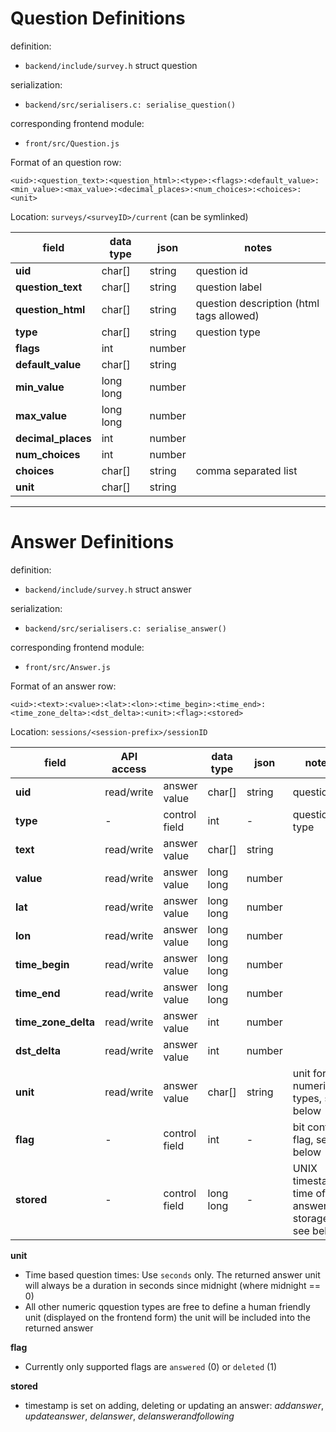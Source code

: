 
# Question Definitions

definition:

 * `backend/include/survey.h` struct question

serialization:

 * `backend/src/serialisers.c: serialise_question()`

corresponding frontend module:

* `front/src/Question.js`

Format of an question row:

```csv
<uid>:<question_text>:<question_html>:<type>:<flags>:<default_value>:<min_value>:<max_value>:<decimal_places>:<num_choices>:<choices>:<unit>
```
Location: `surveys/<surveyID>/current` (can be symlinked)

| field              | data type | json   | notes       |
| ---                | ---       | ---    | ---         |
| **uid**            | char[]    | string | question id |
| **question_text**  | char[]    | string | question label |
| **question_html**  | char[]    | string | question description (html tags allowed) |
| **type**           | char[]    | string | question type |
| **flags**          | int       | number |             |
| **default_value**  | char[]    | string |             |
| **min_value**      | long long | number |             |
| **max_value**      | long long | number |             |
| **decimal_places** | int       | number |             |
| **num_choices**    | int       | number |             |
| **choices**        | char[]    | string | comma separated list |
| **unit**           | char[]    | string |             |

---

# Answer Definitions

definition:

 * `backend/include/survey.h` struct answer

serialization:

* `backend/src/serialisers.c: serialise_answer()`

corresponding frontend module:

* `front/src/Answer.js`

Format of an answer row:

```csv
<uid>:<text>:<value>:<lat>:<lon>:<time_begin>:<time_end>:<time_zone_delta>:<dst_delta>:<unit>:<flag>:<stored>
```

Location: `sessions/<session-prefix>/sessionID`

| field                 | API access |               | data type | json   | notes         |
| ---                   | ---        | ---           | ---       | ---    | ---           |
| **uid**               | read/write | answer value  | char[]    | string | question id   |
| **type**              | -          | control field | int       | -      | question type |
| **text**              | read/write | answer value  | char[]    | string |               |
| **value**             | read/write | answer value  | long long | number |               |
| **lat**               | read/write | answer value  | long long | number |               |
| **lon**               | read/write | answer value  | long long | number |               |
| **time_begin**        | read/write | answer value  | long long | number |               |
| **time_end**          | read/write | answer value  | long long | number |               |
| **time_zone_delta**   | read/write | answer value  | int       | number |               |
| **dst_delta**         | read/write | answer value  | int       | number |               |
| **unit**              | read/write | answer value  | char[]    | string | unit for numeric types, see below   |
| **flag**              | -          | control field | int       | -      | bit control flag, see below |
| **stored**            | -          | control field | long long | -      | UNIX timestamp, time of answer storage, see below |

**unit**

 - Time based question times: Use `seconds` only. The returned answer unit will always be a duration in seconds since midnight (where midnight == 0)
 - All other numeric qquestion types are free to define a human friendly unit (displayed on the frontend form) the unit will be included into the returned answer

**flag**

- Currently only supported flags are `answered` (0) or `deleted` (1)

**stored**

- timestamp is set on adding, deleting or updating an answer: *addanswer*, *updateanswer*, *delanswer*, *delanswerandfollowing*
